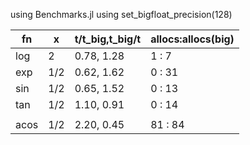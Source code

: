 using Benchmarks.jl
using set_bigfloat_precision(128)

| fn   | x   | t/t_big,t_big/t | allocs:allocs(big) |
|------|-----|-----------------|--------------------|
| log  | 2   | 0.78, 1.28      |  1 : 7             |
| exp  | 1/2 | 0.62, 1.62      |  0 : 31            |
| sin  | 1/2 | 0.65, 1.52      |  0 : 13            |
| tan  | 1/2 | 1.10, 0.91      |  0 : 14            |
|      |     |                 |                    |
| acos | 1/2 | 2.20, 0.45      |  81 : 84           |
